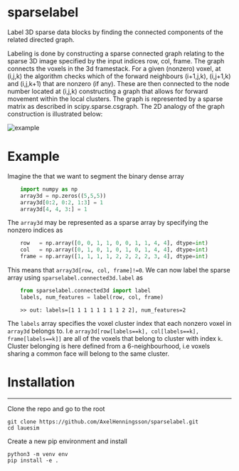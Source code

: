 # sparselabel
Label 3D sparse data blocks by finding the connected components of the related directed graph.

Labeling is done by constructing a sparse connected graph relating to the sparse
3D image specified by the input indices row, col, frame. The graph connects the voxels
in the 3d framestack. For a given (nonzero) voxel, at (i,j,k) the algorithm checks which
of the forward neighbours (i+1,j,k), (i,j+1,k) and (i,j,k+1) that are nonzero (if any).
These are then connected to the node number located at (i,j,k) constructing a graph that
allows for forward movement within the local clusters. The graph is represented by a sparse
matrix as described in scipy.sparse.csgraph. The 2D analogy of the graph construction is illustrated below:

![example](https://github.com/AxelHenningsson/sparselabel/assets/31615210/2703bcbb-de07-4bd0-a529-c76bbf5ea42c)

# Example
Imagine the that we want to segment the binary dense array

```python
    import numpy as np
    array3d = np.zeros((5,5,5))
    array3d[0:2, 0:2, 1:3] = 1
    array3d[4, 4, 3:] = 1
```

The `array3d` may be represented as a sparse array by specifying the nonzero indices as

```python
    row   = np.array([0, 0, 1, 1, 0, 0, 1, 1, 4, 4], dtype=int)
    col   = np.array([0, 1, 0, 1, 0, 1, 0, 1, 4, 4], dtype=int)
    frame = np.array([1, 1, 1, 1, 2, 2, 2, 2, 3, 4], dtype=int)
```

This means that `array3d[row, col, frame]!=0`. We can now label the sparse array using `sparselabel.connected3d.label` as

```python
    from sparselabel.connected3d import label
    labels, num_features = label(row, col, frame)
```

```
    >> out: labels=[1 1 1 1 1 1 1 1 2 2], num_features=2
```

The `labels` array specifies the voxel cluster index that each nonzero voxel in `array3d` belongs to. I.e `array3d[row[labels==k], col[labels==k], frame[labels==k]]` are all of the voxels that belong to cluster with index `k`. Cluster belonging is here defined from a 6-neighbourhood, i.e voxels sharing a common face will belong to the same cluster.

# Installation
----------
Clone the repo and go to the root

    git clone https://github.com/AxelHenningsson/sparselabel.git
    cd lauesim

Create a new pip environment and install

    python3 -m venv env
    pip install -e .

